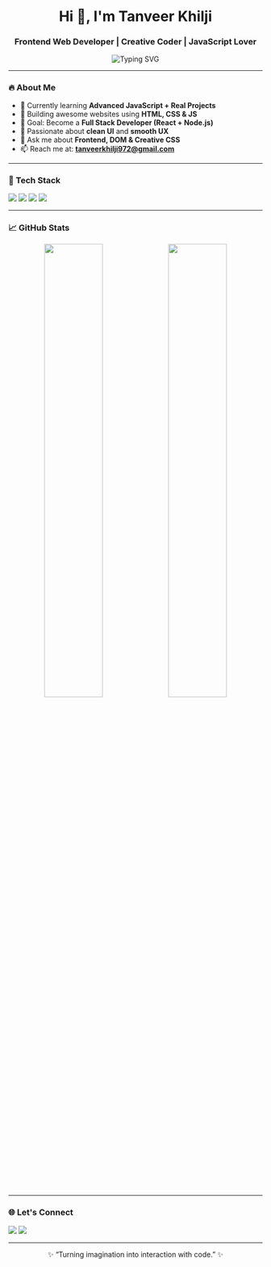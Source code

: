 <h1 align="center">Hi 👋, I'm Tanveer Khilji</h1>
<h3 align="center">Frontend Web Developer | Creative Coder | JavaScript Lover</h3>

<p align="center">
  <img src="https://readme-typing-svg.demolab.com?font=Fira+Code&weight=500&size=22&pause=1000&color=00F7FF&center=true&vCenter=true&width=435&lines=Crafting+beautiful+and+responsive+websites;Writing+clean+and+efficient+code;Always+learning+something+new!+🚀" alt="Typing SVG" />
</p>

---

### 🔥 About Me

- 🌱 Currently learning **Advanced JavaScript + Real Projects**
- 🚀 Building awesome websites using **HTML, CSS & JS**
- 🎯 Goal: Become a **Full Stack Developer (React + Node.js)**
- 🧠 Passionate about **clean UI** and **smooth UX**
- 💬 Ask me about **Frontend, DOM & Creative CSS**
- 📫 Reach me at: **tanveerkhilji972@gmail.com**

---

### 🧰 Tech Stack

<p align="left">
  <img src="https://img.shields.io/badge/HTML5-E34F26?style=for-the-badge&logo=html5&logoColor=white"/>
  <img src="https://img.shields.io/badge/CSS3-1572B6?style=for-the-badge&logo=css3&logoColor=white"/>
  <img src="https://img.shields.io/badge/JavaScript-yellow?style=for-the-badge&logo=javascript&logoColor=black"/>
  <img src="https://img.shields.io/badge/VSCode-007ACC?style=for-the-badge&logo=visual-studio-code&logoColor=white"/>
</p>

---

### 📈 GitHub Stats

<p align="center">
  <img width="48%" src="https://github-readme-stats.vercel.app/api?username=tanveerkhilji131&show_icons=true&theme=tokyonight" />
  <img width="48%" src="https://github-readme-streak-stats.herokuapp.com/?user=tanveerkhilji131&theme=tokyonight" />
</p>

---

### 🌐 Let's Connect

<p align="left">
  <a href="mailto:tanveerkhilji972@gmail.com"><img src="https://img.shields.io/badge/Gmail-D14836?style=for-the-badge&logo=gmail&logoColor=white" /></a>
  <a href="https://www.instagram.com/m.tanveerkhilji/" target="_blank"><img src="https://img.shields.io/badge/Instagram-E4405F?style=for-the-badge&logo=instagram&logoColor=white" /></a>
</p>

---

<p align="center">✨ “Turning imagination into interaction with code.” ✨</p>
